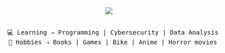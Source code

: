 <div align="center">
<img src="https://readme-typing-svg.demolab.com?font=Cutive+Mono&weight=500&size=43&pause=1000&color=A77AAA&center=true&vCenter=true&multiline=true&repeat=false&width=1300&height=140&lines=Hey!;+I'm+a+programming+and+cybersecurity+student+"/>
</br></br>
<pre>
  💻 Learning ⇢ Programming | Cybersecurity | Data Analysis
  👾 Hobbies ⇢ Books | Games | Bike | Anime | Horror movies
</pre>
